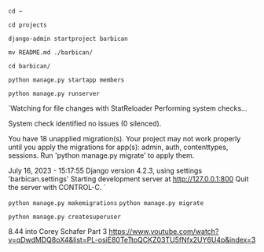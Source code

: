 `cd ~`

`cd projects`

`django-admin startproject barbican`

`mv README.md ./barbican/`

`cd barbican/`

`python manage.py startapp members`

`python manage.py runserver`

`Watching for file changes with StatReloader
Performing system checks...

System check identified no issues (0 silenced).

You have 18 unapplied migration(s). Your project may not work properly until you apply the migrations for app(s): admin, auth, contenttypes, sessions.
Run 'python manage.py migrate' to apply them.

July 16, 2023 - 15:17:55
Django version 4.2.3, using settings 'barbican.settings'
Starting development server at http://127.0.0.1:800
Quit the server with CONTROL-C.
`

`python manage.py makemigrations`
`python manage.py migrate`

`python manage.py createsuperuser`

8.44 into Corey Schafer Part 3 https://www.youtube.com/watch?v=qDwdMDQ8oX4&list=PL-osiE80TeTtoQCKZ03TU5fNfx2UY6U4p&index=3

